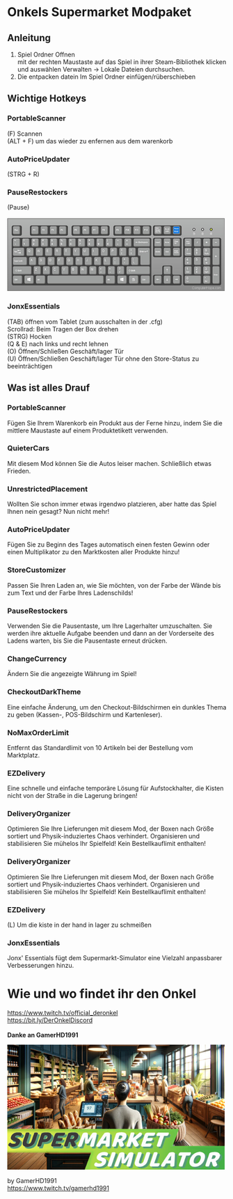 # Onkels Supermarket Modpaket

## Anleitung
1. Spiel Ordner Offnen <br>
mit der rechten Maustaste auf das Spiel in ihrer Steam-Bibliothek klicken und auswählen Verwalten -> Lokale Dateien durchsuchen.
2. Die entpacken datein Im Spiel Ordner einfügen/rüberschieben

## Wichtige Hotkeys
### PortableScanner
(F) Scannen <br>
(ALT + F) um das wieder zu enfernen aus dem warenkorb
### AutoPriceUpdater
(STRG + R)
### PauseRestockers
(Pause) <br><br>
<img width="500" src="/README/pause.jpg">

### JonxEssentials
(TAB) öffnen vom Tablet (zum ausschalten in der .cfg) <br>
Scrollrad: Beim Tragen der Box drehen <br>
(STRG) Hocken <br>
(Q & E) nach links und recht lehnen <br>
(O) Öffnen/Schließen Geschäft/lager Tür <br>
(U) Öffnen/Schließen Geschäft/lager Tür ohne den Store-Status zu beeinträchtigen

## Was ist alles Drauf
### PortableScanner
Fügen Sie Ihrem Warenkorb ein Produkt aus der Ferne hinzu, indem Sie die mittlere Maustaste auf einem Produktetikett verwenden.
### QuieterCars
Mit diesem Mod können Sie die Autos leiser machen. Schließlich etwas Frieden.
### UnrestrictedPlacement
Wollten Sie schon immer etwas irgendwo platzieren, aber hatte das Spiel Ihnen nein gesagt? Nun nicht mehr!
### AutoPriceUpdater
Fügen Sie zu Beginn des Tages automatisch einen festen Gewinn oder einen Multiplikator zu den Marktkosten aller Produkte hinzu!
### StoreCustomizer
Passen Sie Ihren Laden an, wie Sie möchten, von der Farbe der Wände bis zum Text und der Farbe Ihres Ladenschilds!
### PauseRestockers
Verwenden Sie die Pausentaste, um Ihre Lagerhalter umzuschalten. Sie werden ihre aktuelle Aufgabe beenden und dann an der Vorderseite des Ladens warten, bis Sie die Pausentaste erneut drücken.
### ChangeCurrency
Ändern Sie die angezeigte Währung im Spiel!
### CheckoutDarkTheme
Eine einfache Änderung, um den Checkout-Bildschirmen ein dunkles Thema zu geben (Kassen-, POS-Bildschirm und Kartenleser).
### NoMaxOrderLimit
Entfernt das Standardlimit von 10 Artikeln bei der Bestellung vom Marktplatz.
### EZDelivery
Eine schnelle und einfache temporäre Lösung für Aufstockhalter, die Kisten nicht von der Straße in die Lagerung bringen!
### DeliveryOrganizer
Optimieren Sie Ihre Lieferungen mit diesem Mod, der Boxen nach Größe sortiert und Physik-induziertes Chaos verhindert. Organisieren und stabilisieren Sie mühelos Ihr Spielfeld! Kein Bestellkauflimit enthalten!
### DeliveryOrganizer
Optimieren Sie Ihre Lieferungen mit diesem Mod, der Boxen nach Größe sortiert und Physik-induziertes Chaos verhindert. Organisieren und stabilisieren Sie mühelos Ihr Spielfeld! Kein Bestellkauflimit enthalten!
### EZDelivery
(L) Um die kiste in der hand in lager zu schmeißen
### JonxEssentials
Jonx' Essentials fügt dem Supermarkt-Simulator eine Vielzahl anpassbarer Verbesserungen hinzu.


# Wie und wo findet ihr den Onkel
https://www.twitch.tv/official_deronkel <br>
https://bit.ly/DerOnkelDiscord 
<br><br>
**Danke an GamerHD1991**
<p align="">
  <img width="500" src="/README/capsule_616x353.jpg">
</p>

by GamerHD1991 <br>
https://www.twitch.tv/gamerhd1991
